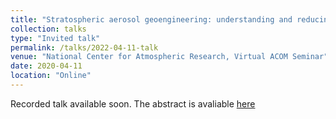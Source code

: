 ```yaml
---
title: "Stratospheric aerosol geoengineering: understanding and reducing modeling uncertainties"
collection: talks
type: "Invited talk"
permalink: /talks/2022-04-11-talk
venue: "National Center for Atmospheric Research, Virtual ACOM Seminar"
date: 2020-04-11
location: "Online"
---
```


Recorded talk available soon.
The abstract is avaliable [here](https://www2.acom.ucar.edu/sites/default/files/seminars/acom_seminar_visioni_0.pdf)
